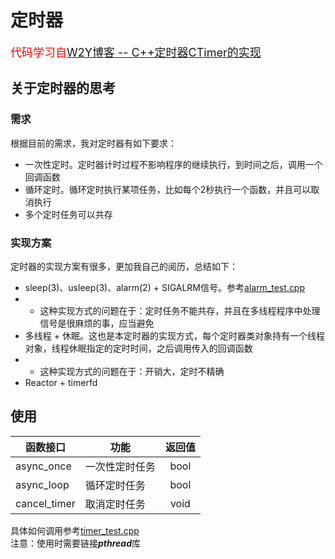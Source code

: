 # 定时器
<font color = red size = 4>代码学习自[W2Y博客 -- C++定时器CTimer的实现](https://blog.csdn.net/lizhijian21/article/details/83417747)</font>   

## 关于定时器的思考
### 需求
根据目前的需求，我对定时器有如下要求：  
* 一次性定时。定时器计时过程不影响程序的继续执行，到时间之后，调用一个回调函数
* 循环定时。循环定时执行某项任务，比如每个2秒执行一个函数，并且可以取消执行
* 多个定时任务可以共存

### 实现方案
定时器的实现方案有很多，更加我自己的阅历，总结如下：
* sleep(3)、usleep(3)、alarm(2) + SIGALRM信号。参考[alarm_test.cpp](/examples/alarm_test.cpp)
* * 这种实现方式的问题在于：定时任务不能共存，并且在多线程程序中处理信号是很麻烦的事，应当避免
* 多线程 + 休眠。这也是本定时器的实现方式，每个定时器类对象持有一个线程对象，线程休眠指定的定时时间，之后调用传入的回调函数
* * 这种实现方式的问题在于：开销大，定时不精确
* Reactor + timerfd

## 使用
| 函数接口 | 功能 | 返回值 |
| --- | --- | :---: |
| async_once | 一次性定时任务 | bool |
| async_loop | 循环定时任务 | bool |
| cancel_timer | 取消定时任务 | void |  

具体如何调用参考[timer_test.cpp](/examples/timer_test.cpp)  
注意：使用时需要链接***pthread***库

